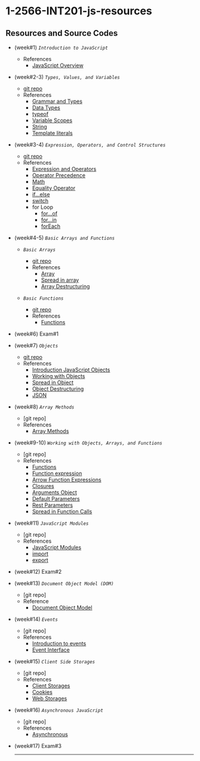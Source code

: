 # 1-2566-INT201-js-resources

## Resources and Source Codes

- (week#1) _`Introduction to JavaScript`_

  - References
    - [JavaScript Overview](https://developer.mozilla.org/en-US/docs/Web/JavaScript)

- (week#2-3) _`Types, Values, and Variables`_

  - [git repo](https://github.com/umaporn-sup/1-2566-INT201-types-variables.git)
  - References
    - [Grammar and Types](https://developer.mozilla.org/en-US/docs/Web/JavaScript/Guide/Grammar_and_Types)
    - [Data Types](https://developer.mozilla.org/en-US/docs/Web/JavaScript/Data_structures)
    - [typeof](https://developer.mozilla.org/en-US/docs/Web/JavaScript/Reference/Operators/typeof)
    - [Variable Scopes](https://www.w3schools.com/js/js_scope.asp)
    - [String](https://developer.mozilla.org/en-US/docs/Web/JavaScript/Reference/Global_Objects/String)
    - [Template literals](https://developer.mozilla.org/en-US/docs/Web/JavaScript/Reference/Template_literals)

- (week#3-4) _`Expression, Operators, and Control Structures`_

  - [git repo](https://github.com/umaporn-sup/1-2566-INT201-expressions-ctrlstructures.git)
  - References
    - [Expression and Operators](https://developer.mozilla.org/en-US/docs/Web/JavaScript/Guide/Expressions_and_Operators)
    - [Operator Precedence](https://developer.mozilla.org/en-US/docs/Web/JavaScript/Reference/Operators/Operator_Precedence)
    - [Math](https://developer.mozilla.org/en-US/docs/Web/JavaScript/Reference/Global_Objects/Math)
    - [Equality Operator](https://developer.mozilla.org/en-US/docs/Web/JavaScript/Reference/Operators/Equality)
    - [if...else](https://developer.mozilla.org/en-US/docs/Web/JavaScript/Reference/Statements/if...else)
    - [switch](https://developer.mozilla.org/en-US/docs/Web/JavaScript/Reference/Statements/switch)
    - for Loop
      - [for...of](https://developer.mozilla.org/en-US/docs/Web/JavaScript/Reference/Statements/for...of)
      - [for...in](https://developer.mozilla.org/en-US/docs/Web/JavaScript/Reference/Statements/for...in)
      - [forEach](https://developer.mozilla.org/en-US/docs/Web/JavaScript/Reference/Global_Objects/Array/forEach)

- (week#4-5) _`Basic Arrays and Functions`_

  - _`Basic Arrays`_

    - [git repo](https://github.com/umaporn-sup/1-2566-INT201-basic-array.git)
    - References
      - [Array](https://developer.mozilla.org/en-US/docs/Web/JavaScript/Reference/Global_Objects/Array)
      - [Spread in array](https://developer.mozilla.org/en-US/docs/Web/JavaScript/Reference/Operators/Spread_syntax#spread_in_array_literals)
      - [Array Destructuring](https://developer.mozilla.org/en-US/docs/Web/JavaScript/Reference/Operators/Destructuring_assignment#array_destructuring)

  - _`Basic Functions`_
    - [git repo](https://github.com/umaporn-sup/1-2566-INT201-basic-function.git)
    - References
      - [Functions](https://developer.mozilla.org/en-US/docs/Web/JavaScript/Guide/Functions)

- (week#6) Exam#1

- (week#7) _`Objects`_

  - [git repo](https://github.com/umaporn-sup/1-2566-INT201-basic-array.git)
  - References
    - [Introduction JavaScript Objects](https://developer.mozilla.org/en-US/docs/Learn/JavaScript/Objects)
    - [Working with Objects](https://developer.mozilla.org/en-US/docs/Web/JavaScript/Guide/Working_with_Objects)
    - [Spread in Object](https://developer.mozilla.org/en-US/docs/Web/JavaScript/Reference/Operators/Spread_syntax#spread_in_object_literals)
    - [Object Destructuring](https://developer.mozilla.org/en-US/docs/Web/JavaScript/Reference/Operators/Destructuring_assignment#object_destructuring)
    - [JSON](https://developer.mozilla.org/en-US/docs/Learn/JavaScript/Objects/JSON)

- (week#8) _`Array Methods`_

  - [git repo]
  - References
    - [Array Methods](https://developer.mozilla.org/en-US/docs/Web/JavaScript/Reference/Global_Objects/Array#instance_methods)

- (week#9-10) _`Working with Objects, Arrays, and Functions`_

  - [git repo]
  - References
    - [Functions](https://developer.mozilla.org/en-US/docs/Web/JavaScript/Guide/Functions)
    - [Function expression](https://developer.mozilla.org/en-US/docs/Web/JavaScript/Reference/Operators/function)
    - [Arrow Function Expressions](https://developer.mozilla.org/en-US/docs/Web/JavaScript/Reference/Functions/Arrow_functions)
    - [Closures](https://developer.mozilla.org/en-US/docs/Web/JavaScript/Closures)
    - [Arguments Object](https://developer.mozilla.org/en-US/docs/Web/JavaScript/Reference/Functions/arguments)
    - [Default Parameters](https://developer.mozilla.org/en-US/docs/Web/JavaScript/Reference/Functions/Default_parameters)
    - [Rest Parameters](https://developer.mozilla.org/en-US/docs/Web/JavaScript/Reference/Functions/rest_parameters)
    - [Spread in Function Calls](https://developer.mozilla.org/en-US/docs/Web/JavaScript/Reference/Operators/Spread_syntax#spread_in_function_calls)

- (week#11) _`JavaScript Modules`_

  - [git repo]
  - References
    - [JavaScript Modules](https://developer.mozilla.org/en-US/docs/Web/JavaScript/Guide/Modules)
    - [import](https://developer.mozilla.org/en-US/docs/Web/JavaScript/Reference/Statements/import)
    - [export](https://developer.mozilla.org/en-US/docs/web/javascript/reference/statements/export)

- (week#12) Exam#2

- (week#13) _`Document Object Model (DOM)`_

  - [git repo]
  - Reference
    - [Document Object Model](https://developer.mozilla.org/en-US/docs/Web/API/Document_Object_Model/Introduction)

- (week#14) _`Events`_

  - [git repo]
  - References
    - [Introduction to events](https://developer.mozilla.org/en-US/docs/Learn/JavaScript/Building_blocks/Events)
    - [Event Interface](https://developer.mozilla.org/en-US/docs/Web/API/Event)

- (week#15) _`Client Side Storages`_

  - [git repo]
  - References
    - [Client Storages](https://developer.mozilla.org/en-US/docs/Learn/JavaScript/Client-side_web_APIs/Client-side_storage)
    - [Cookies](https://developer.mozilla.org/en-US/docs/Web/API/Document/cookie)
    - [Web Storages](https://developer.mozilla.org/en-US/docs/Web/API/Web_Storage_API)

- (week#16) _`Asynchronous JavaScript`_

  - [git repo]
  - References
    - [Asynchronous](https://developer.mozilla.org/en-US/docs/Learn/JavaScript/Asynchronous/Introducing)

- (week#17) Exam#3

  <hr/>
